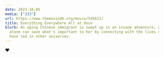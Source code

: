 ```yaml
---
date: 2023-10-05
media: ["333"]
url: https://www.themoviedb.org/movie/545611/
title: Everything Everywhere All at Once
blurb: An aging Chinese immigrant is swept up in an insane adventure, where she
  alone can save what's important to her by connecting with the lives she could
  have led in other universes.
---
```


❤️
